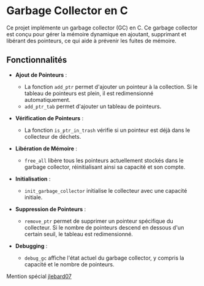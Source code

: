 # Garbage Collector en C

Ce projet implémente un garbage collector (GC) en C. Ce garbage collector est conçu pour gérer la mémoire dynamique en ajoutant, supprimant et libérant des pointeurs, ce qui aide à prévenir les fuites de mémoire.


## Fonctionnalités

- **Ajout de Pointeurs** : 
  - La fonction `add_ptr` permet d'ajouter un pointeur à la collection. Si le tableau de pointeurs est plein, il est redimensionné automatiquement.
  - `add_ptr_tab` permet d'ajouter un tableau de pointeurs.

- **Vérification de Pointeurs** : 
  - La fonction `is_ptr_in_trash` vérifie si un pointeur est déjà dans le collecteur de déchets.

- **Libération de Mémoire** : 
  - `free_all` libère tous les pointeurs actuellement stockés dans le garbage collector, réinitialisant ainsi sa capacité et son compte.

- **Initialisation** : 
  - `init_garbage_collector` initialise le collecteur avec une capacité initiale.

- **Suppression de Pointeurs** : 
  - `remove_ptr` permet de supprimer un pointeur spécifique du collecteur. Si le nombre de pointeurs descend en dessous d'un certain seuil, le tableau est redimensionné.

- **Debugging** : 
  - `debug_gc` affiche l'état actuel du garbage collector, y compris la capacité et le nombre de pointeurs.

Mention spécial [jlebard07](https://github.com/jlebard07)
